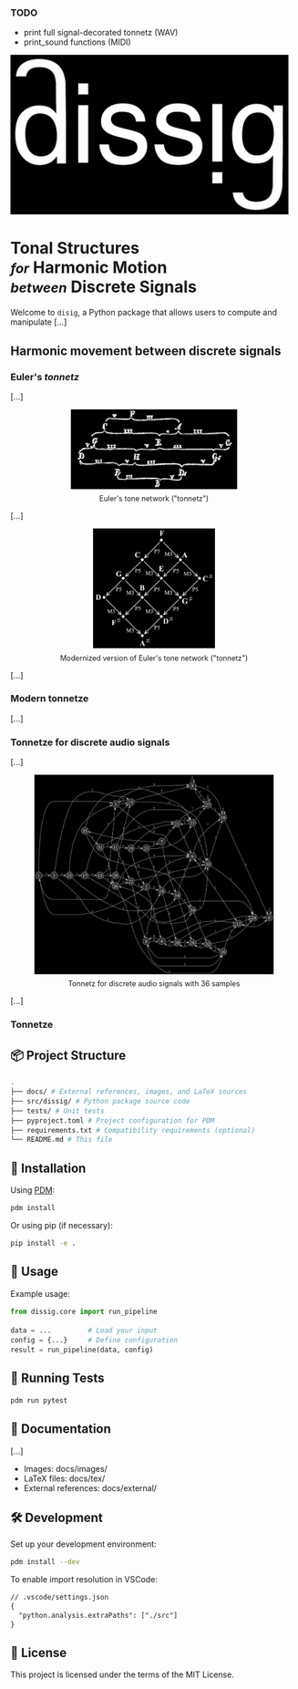 
### TODO
- print full signal-decorated tonnetz (WAV)
- print_sound functions (MIDI)

<picture>
  <source srcset="docs/images/dissig_logo_dark.jpg" media="(prefers-color-scheme: dark)">
  <source srcset="docs/images/dissig_logo_light.jpg" media="(prefers-color-scheme: light)">
  <img src="docs/images/dissig_logo_dark.jpg" alt="Dissig logo" style="height: 20em;">
</picture>

# **Tonal Structures**<br><small>*for*</small> **Harmonic Motion**<br><small>*between*</small> **Discrete Signals**

Welcome to `disig`, a Python package that allows users to compute and manipulate [...]

## Harmonic movement between discrete signals

### Euler's *tonnetz*
[...]

<figure style="text-align: center;">
  <picture>
    <source srcset="docs/images/euler_tonnetz_dark.jpg" media="(prefers-color-scheme: dark)">
    <source srcset="docs/images/euler_tonnetz_light.jpg" media="(prefers-color-scheme: light)">
    <img src="docs/images/euler_tonnetz_dark.jpg" alt="Euler tonnetz" style="height: 10em;">
  </picture>
  <figcaption style="font-size: 0.9em; margin-top: 0.5em;">
    Euler's tone network ("tonnetz")
  </figcaption>
</figure>

[...]

<figure style="text-align: center;">
  <picture>
    <source srcset="docs/images/euler_modern_dark.jpg" media="(prefers-color-scheme: dark)">
    <source srcset="docs/images/euler_modern_light.jpg" media="(prefers-color-scheme: light)">
    <img src="docs/images/euler_modern_dark.jpg" alt="Euler tonnetz modernized" style="height: 15em;">
  </picture>
  <figcaption style="font-size: 0.9em; margin-top: 0.5em;">
    Modernized version of Euler's tone network ("tonnetz")
  </figcaption>
</figure>

[...]

### Modern tonnetze

[...]

### Tonnetze for discrete audio signals

[...]

<figure style="text-align: center;">
  <picture>
    <source srcset="docs/images/tonnetz_36_dark.jpg" media="(prefers-color-scheme: dark)">
    <source srcset="docs/tonnetz_36_light.jpg" media="(prefers-color-scheme: light)">
    <img src="docs/images/tonnetz_36_dark.jpg" alt="tonnetzB" style="height: 25em;">
  </picture>
  <figcaption style="font-size: 0.9em; margin-top: 0.5em;">
    Tonnetz for discrete audio signals with 36 samples
  </figcaption>
</figure>



[...]

### Tonnetze

## 📦 Project Structure
```bash
.
├── docs/ # External references, images, and LaTeX sources
├── src/dissig/ # Python package source code
├── tests/ # Unit tests
├── pyproject.toml # Project configuration for PDM
├── requirements.txt # Compatibility requirements (optional)
└── README.md # This file
```

## 🚀 Installation

Using [PDM](https://pdm.fming.dev):

```bash
pdm install
```
Or using pip (if necessary):
```bash
pip install -e .
```

## 🔧 Usage
Example usage:

```python
from dissig.core import run_pipeline

data = ...         # Load your input
config = {...}     # Define configuration
result = run_pipeline(data, config)
```

## 🧪 Running Tests
```bash
pdm run pytest
```

## 📄 Documentation
[...]
- Images: docs/images/
- LaTeX files: docs/tex/
- External references: docs/external/

## 🛠 Development
Set up your development environment:
```bash
pdm install --dev
```
To enable import resolution in VSCode:

```jsonc
// .vscode/settings.json
{
  "python.analysis.extraPaths": ["./src"]
}
```

## 📝 License
This project is licensed under the terms of the MIT License.